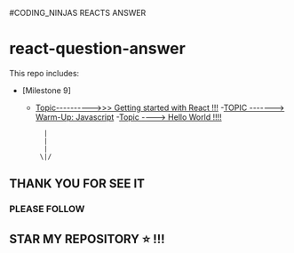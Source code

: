 #CODING_NINJAS REACTS ANSWER
# react-question-answer


This repo includes:
- [Milestone 9] 
   - [Topic---------->>> Getting started with React !!!](https://github.com/bireswarghosh/react-question-answer/blob/main/Topic----------%3E%3E%3E%20Getting%20started%20with%20React%20!!!)
    -[TOPIC -------> Warm-Up: Javascript](https://github.com/bireswarghosh/react-question-answer/blob/main/TOPIC%20-------%3E%20Warm-Up%3A%20Javascript)
    -[Topic ----> Hello World !!!!](https://github.com/bireswarghosh/react-question-answer/blob/main/Topic%20----%3E%20Hello%20World%20!!!!)



           |
           |
           |
          \|/
          

## THANK YOU FOR SEE IT 
### PLEASE FOLLOW
## STAR MY REPOSITORY ⭐ !!!






 


